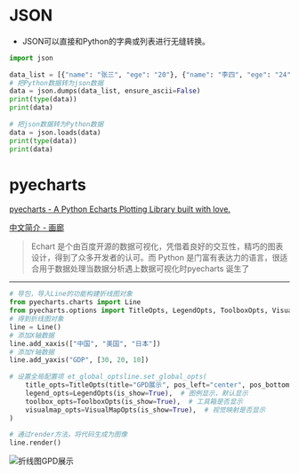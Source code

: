 # JSON
- JSON可以直接和Python的字典或列表进行无缝转换。
```python
import json  
  
data_list = [{"name": "张三", "ege": "20"}, {"name": "李四", "ege": "24"}, {"name": "王五", "ege": "25"}]  
# 把Python数据转为json数据  
data = json.dumps(data_list, ensure_ascii=False)  
print(type(data))  
print(data)  
  
# 把json数据转为Python数据  
data = json.loads(data)  
print(type(data))  
print(data)
```
# pyecharts

[pyecharts - A Python Echarts Plotting Library built with love.](https://pyecharts.org/#/zh-cn/)

[中文简介 - 画廊](https://gallery.pyecharts.org/#/README)

> Echart 是个由百度开源的数据可视化，凭借着良好的交互性，精巧的图表设计，得到了众多开发者的认可。而 Python 是门富有表达力的语言，很适合用于数据处理当数据分析遇上数据可视化时pyecharts 诞生了
---
```python
# 导包，导入Line的功能构建折线图对象  
from pyecharts.charts import Line  
from pyecharts.options import TitleOpts, LegendOpts, ToolboxOpts, VisualMapOpts  
# 得到折线图对象  
line = Line()  
# 添加X轴数据  
line.add_xaxis(["中国", "美国", "日本"])  
# 添加Y轴数据  
line.add_yaxis("GDP", [30, 20, 10])  
  
# 设置全局配置项 et_global_optsline.set_global_opts(  
    title_opts=TitleOpts(title="GPD展示", pos_left="center", pos_bottom="1%"),  # 标题,左侧的距离,下侧的距离  
    legend_opts=LegendOpts(is_show=True),  # 图例显示，默认显示  
    toolbox_opts=ToolboxOpts(is_show=True),  # 工具箱是否显示  
    visualmap_opts=VisualMapOpts(is_show=True),  # 视觉映射是否显示  
)  
  
# 通过render方法，将代码生成为图像  
line.render()
```

![折线图GPD展示](https://hew666.github.io/self-python/%E5%AD%A6%E4%B9%A0%E7%AC%94%E8%AE%B0/Excalidraw/picture/%E6%8A%98%E7%BA%BF%E5%9B%BEGPD%E5%B1%95%E7%A4%BA.png)